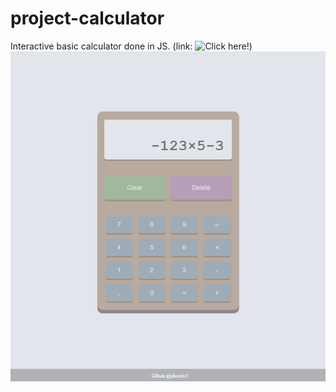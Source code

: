 # project-calculator

Interactive basic calculator done in JS. (link: ![Click here!](https://dimsito1.github.io/project-calculator/))
![calc-image](screenshot-calc.png)